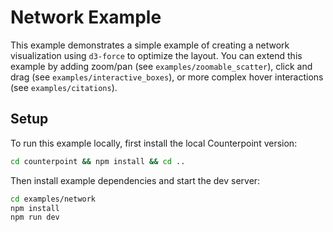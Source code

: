 # Network Example

This example demonstrates a simple example of creating a network visualization using `d3-force` to optimize the layout. You can extend this example by adding zoom/pan (see `examples/zoomable_scatter`), click and drag (see `examples/interactive_boxes`), or more complex hover interactions (see `examples/citations`).

## Setup

To run this example locally, first install the local Counterpoint version:

```bash
cd counterpoint && npm install && cd ..
```

Then install example dependencies and start the dev server:

```bash
cd examples/network
npm install
npm run dev
```
